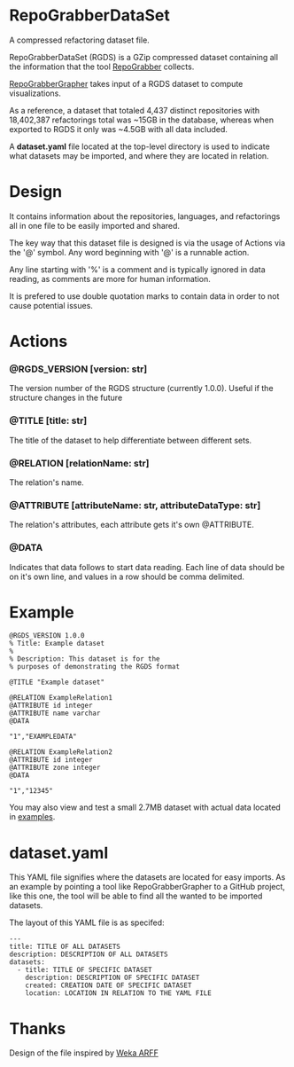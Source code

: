 # RepoGrabberDataSet
A compressed refactoring dataset file.

RepoGrabberDataSet (RGDS) is a GZip compressed dataset containing all the information that the tool [RepoGrabber](https://github.com/aiapo/RepoGrabber) collects.

[RepoGrabberGrapher](https://github.com/aiapo/RepoGrabberGrapher) takes input of a RGDS dataset to compute visualizations.

As a reference, a dataset that totaled 4,437 distinct repositories with 18,402,387 refactorings total was ~15GB in the database, whereas when exported to RGDS it only was ~4.5GB with all data included.

A **dataset.yaml** file located at the top-level directory is used to indicate what datasets may be imported, and where they are located in relation.

# Design
It contains information about the repositories, languages, and refactorings all in one file to be easily imported and shared.

The key way that this dataset file is designed is via the usage of Actions via the '@' symbol. Any word beginning with '@' is a runnable action.

Any line starting with '%' is a comment and is typically ignored in data reading, as comments are more for human information.

It is prefered to use double quotation marks to contain data in order to not cause potential issues.

# Actions
### @RGDS_VERSION [version: str]
The version number of the RGDS structure (currently 1.0.0).
Useful if the structure changes in the future

### @TITLE [title: str]
The title of the dataset to help differentiate between different sets.

### @RELATION [relationName: str]
The relation's name.

### @ATTRIBUTE [attributeName: str, attributeDataType: str]
The relation's attributes, each attribute gets it's own @ATTRIBUTE.

### @DATA
Indicates that data follows to start data reading.
Each line of data should be on it's own line, and values in a row should be comma delimited.

# Example
```
@RGDS_VERSION 1.0.0
% Title: Example dataset
% 
% Description: This dataset is for the
% purposes of demonstrating the RGDS format

@TITLE "Example dataset"

@RELATION ExampleRelation1
@ATTRIBUTE id integer
@ATTRIBUTE name varchar
@DATA

"1","EXAMPLEDATA"

@RELATION ExampleRelation2
@ATTRIBUTE id integer
@ATTRIBUTE zone integer
@DATA

"1","12345"
```

You may also view and test a small 2.7MB dataset with actual data located in [examples](https://github.com/aiapo/RepoGrabberDataSet/blob/main/examples/example.rgds).

# dataset.yaml
This YAML file signifies where the datasets are located for easy imports. As an example by pointing a tool like RepoGrabberGrapher to a GitHub project, like this one, the tool will be able to find all the wanted to be imported datasets.

The layout of this YAML file is as specifed:

```
---
title: TITLE OF ALL DATASETS
description: DESCRIPTION OF ALL DATASETS
datasets:
  - title: TITLE OF SPECIFIC DATASET
    description: DESCRIPTION OF SPECIFIC DATASET
    created: CREATION DATE OF SPECIFIC DATASET
    location: LOCATION IN RELATION TO THE YAML FILE

```

# Thanks
Design of the file inspired by [Weka ARFF](https://waikato.github.io/weka-wiki/formats_and_processing/arff_stable/)